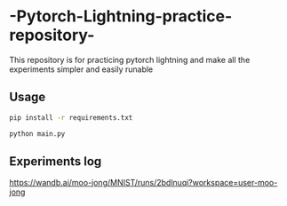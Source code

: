 # -Pytorch-Lightning-practice-repository-
This repository is for practicing pytorch lightning and make all the experiments simpler and easily runable

## Usage
```bash
pip install -r requirements.txt

python main.py
```

## Experiments log
https://wandb.ai/moo-jong/MNIST/runs/2bdlnuqi?workspace=user-moo-jong
